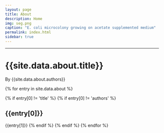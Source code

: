 ```yaml
---
layout: page
title: About
description: Home
img: seg.png
caption: "E. coli microcolony growing on acetate supplemented medium"
permalink: index.html
sidebar: true
---
```


---

# {{site.data.about.title}}
By {{site.data.about.authors}}

{% for entry in site.data.about %}

{% if entry[0] != 'title' %}
{% if entry[0] != 'authors' %}
## {{entry[0]}}
{{entry[1]}}
{% endif %}
{% endif %}
{% endfor %}